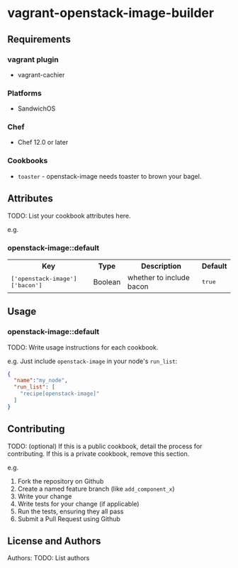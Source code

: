 # vagrant-openstack-image-builder

## Requirements
### vagrant plugin
+ vagrant-cachier

### Platforms

- SandwichOS

### Chef

- Chef 12.0 or later

### Cookbooks

- `toaster` - openstack-image needs toaster to brown your bagel.

## Attributes

TODO: List your cookbook attributes here.

e.g.
### openstack-image::default

<table>
  <tr>
    <th>Key</th>
    <th>Type</th>
    <th>Description</th>
    <th>Default</th>
  </tr>
  <tr>
    <td><tt>['openstack-image']['bacon']</tt></td>
    <td>Boolean</td>
    <td>whether to include bacon</td>
    <td><tt>true</tt></td>
  </tr>
</table>

## Usage

### openstack-image::default

TODO: Write usage instructions for each cookbook.

e.g.
Just include `openstack-image` in your node's `run_list`:

```json
{
  "name":"my_node",
  "run_list": [
    "recipe[openstack-image]"
  ]
}
```

## Contributing

TODO: (optional) If this is a public cookbook, detail the process for contributing. If this is a private cookbook, remove this section.

e.g.
1. Fork the repository on Github
2. Create a named feature branch (like `add_component_x`)
3. Write your change
4. Write tests for your change (if applicable)
5. Run the tests, ensuring they all pass
6. Submit a Pull Request using Github

## License and Authors

Authors: TODO: List authors
